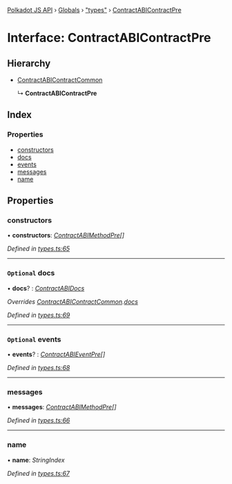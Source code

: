 [Polkadot JS API](../README.md) › [Globals](../globals.md) › ["types"](../modules/_types_.md) › [ContractABIContractPre](_types_.contractabicontractpre.md)

# Interface: ContractABIContractPre

## Hierarchy

* [ContractABIContractCommon](_types_.contractabicontractcommon.md)

  ↳ **ContractABIContractPre**

## Index

### Properties

* [constructors](_types_.contractabicontractpre.md#constructors)
* [docs](_types_.contractabicontractpre.md#optional-docs)
* [events](_types_.contractabicontractpre.md#optional-events)
* [messages](_types_.contractabicontractpre.md#messages)
* [name](_types_.contractabicontractpre.md#name)

## Properties

###  constructors

• **constructors**: *[ContractABIMethodPre](_types_.contractabimethodpre.md)[]*

*Defined in [types.ts:65](https://github.com/polkadot-js/api/blob/8379689eaa/packages/api-contract/src/types.ts#L65)*

___

### `Optional` docs

• **docs**? : *[ContractABIDocs](../modules/_types_.md#contractabidocs)*

*Overrides [ContractABIContractCommon](_types_.contractabicontractcommon.md).[docs](_types_.contractabicontractcommon.md#optional-docs)*

*Defined in [types.ts:69](https://github.com/polkadot-js/api/blob/8379689eaa/packages/api-contract/src/types.ts#L69)*

___

### `Optional` events

• **events**? : *[ContractABIEventPre](_types_.contractabieventpre.md)[]*

*Defined in [types.ts:68](https://github.com/polkadot-js/api/blob/8379689eaa/packages/api-contract/src/types.ts#L68)*

___

###  messages

• **messages**: *[ContractABIMethodPre](_types_.contractabimethodpre.md)[]*

*Defined in [types.ts:66](https://github.com/polkadot-js/api/blob/8379689eaa/packages/api-contract/src/types.ts#L66)*

___

###  name

• **name**: *StringIndex*

*Defined in [types.ts:67](https://github.com/polkadot-js/api/blob/8379689eaa/packages/api-contract/src/types.ts#L67)*
